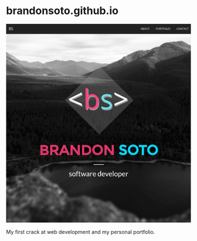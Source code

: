 # brandonsoto.github.io

![Project Preview](homepage.jpg)

My first crack at web development and my personal portfolio. 
